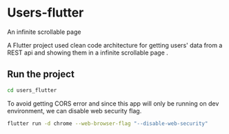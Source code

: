 # Users-flutter

An infinite scrollable page

A Flutter project used clean code architecture for getting users' data from a REST api and showing them in a infinite scrollable page .

## Run the project

```bash
cd users_flutter
```

To avoid getting CORS error and since this app will only be running on dev environment, we can disable web security flag.

```bash
flutter run -d chrome --web-browser-flag "--disable-web-security"
```
